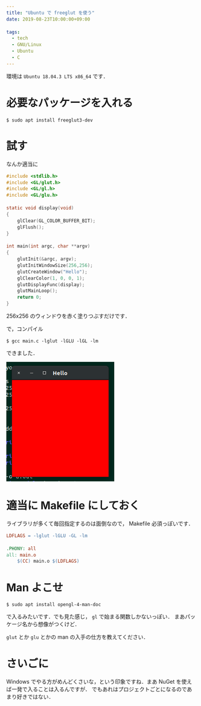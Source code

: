 ```yaml
---
title: "Ubuntu で freeglut を使う"
date: 2019-08-23T10:00:00+09:00

tags:
  - tech
  - GNU/Linux
  - Ubuntu
  - C
---
```


環境は `Ubuntu 18.04.3 LTS x86_64` です．

# 必要なパッケージを入れる

```shell
$ sudo apt install freeglut3-dev
```

# 試す

なんか適当に

```c
#include <stdlib.h>
#include <GL/glut.h>
#include <GL/gl.h>
#include <GL/glu.h>

static void display(void)
{
    glClear(GL_COLOR_BUFFER_BIT);
    glFlush();
}

int main(int argc, char **argv)
{
    glutInit(&argc, argv);
    glutInitWindowSize(256,256);
    glutCreateWindow("Hello");
    glClearColor(1, 0, 0, 1);
    glutDisplayFunc(display);
    glutMainLoop();
    return 0;
}
```

256x256 のウィンドウを赤く塗りつぶすだけです．

で，コンパイル

```shell
$ gcc main.c -lglut -lGLU -lGL -lm
```

できました．

![screenshot](screenshot.png)

# 適当に Makefile にしておく

ライブラリが多くて毎回指定するのは面倒なので， Makefile 必須っぽいです．

```makefile
LDFLAGS = -lglut -lGLU -GL -lm

.PHONY: all
all: main.o
	$(CC) main.o $(LDFLAGS)
```

# Man よこせ

```shell
$ sudo apt install opengl-4-man-doc
```

で入るみたいです．でも見た感じ， `gl` で始まる関数しかないっぽい．
まあパッケージ名から想像がつくけど．

`glut` とか `glu` とかの man の入手の仕方を教えてください．

# さいごに

Windows でやる方がめんどくさいな，という印象ですね．まあ NuGet を使えば一発で入ることは入るんですが．
でもあれはプロジェクトごとになるのであまり好きではない．
